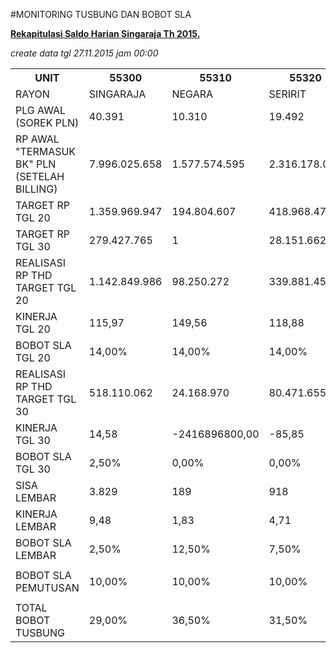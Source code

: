 #MONITORING TUSBUNG DAN BOBOT SLA

**[Rekapitulasi Saldo Harian Singaraja Th 2015.](https://github.com/suriawan/Area-Bali-Utara/blob/master/SaldoHarian-Singaraja-2015.md)**

_create data tgl 27.11.2015 jam 00:00_

<table><tbody><tr><th>UNIT</th><th>55300</th><th>55310</th><th>55320</th><th>55330</th><th>55340</th><th>5503</th></tr><tr><td>RAYON</td><td>SINGARAJA</td><td>NEGARA</td><td>SERIRIT</td><td>NEGARA</td><td>GILIMANUK</td><td>AREA BARA</td></tr><tr><td>PLG AWAL (SOREK PLN)</td><td> 40.391 </td><td> 10.310 </td><td> 19.492 </td><td> 26.775 </td><td> 12.595 </td><td> 109.413 </td></tr><tr><td>RP AWAL "TERMASUK BK" PLN (SETELAH BILLING)</td><td> 7.996.025.658 </td><td> 1.577.574.595 </td><td> 2.316.178.092 </td><td> 5.166.206.541 </td><td> 4.670.189.563 </td><td> 11.889.778.345 </td></tr><tr><td>TARGET RP TGL 20</td><td> 1.359.969.947 </td><td> 194.804.607 </td><td> 418.968.473 </td><td> 619.179.962 </td><td> 593.747.963 </td><td> 3.186.670.952 </td></tr><tr><td>TARGET RP TGL 30</td><td> 279.427.765 </td><td> 1 </td><td> 28.151.662 </td><td> 56.407.230 </td><td> 138.871.963 </td><td> 502.858.621 </td></tr><tr><td>REALISASI RP THD TARGET TGL 20</td><td> 1.142.849.986 </td><td> 98.250.272 </td><td> 339.881.458 </td><td> 472.096.521 </td><td> 629.629.372 </td><td> 2.682.707.609 </td></tr><tr><td>KINERJA TGL 20</td><td>115,97</td><td>149,56</td><td>118,88</td><td>123,75</td><td>93,96</td><td>115,81</td></tr><tr><td>BOBOT SLA TGL 20</td><td>14,00%</td><td>14,00%</td><td>14,00%</td><td>14,00%</td><td>12,50%</td><td>14,00%</td></tr><tr><td>REALISASI RP THD TARGET TGL 30</td><td> 518.110.062 </td><td> 24.168.970 </td><td> 80.471.655 </td><td> 118.515.034 </td><td> 349.290.262 </td><td> 1.090.555.983 </td></tr><tr><td>KINERJA TGL 30</td><td>14,58</td><td>-2416896800,00</td><td>-85,85</td><td>-10,11</td><td>-51,52</td><td>-16,87</td></tr><tr><td>BOBOT SLA TGL 30</td><td>2,50%</td><td>0,00%</td><td>0,00%</td><td>0,00%</td><td>0,00%</td><td>0,00%</td></tr><tr><td>SISA LEMBAR</td><td> 3.829 </td><td> 189 </td><td> 918 </td><td> 1.054 </td><td> 1.048 </td><td> 7.038 </td></tr><tr><td>KINERJA LEMBAR</td><td>9,48</td><td>1,83</td><td>4,71</td><td>3,94</td><td>8,32</td><td>6,43</td></tr><tr><td>BOBOT SLA LEMBAR</td><td>2,50%</td><td>12,50%</td><td>7,50%</td><td>10,00%</td><td>2,50%</td><td>2,50%</td></tr><tr><td> </td><td> </td><td> </td><td> </td><td> </td><td> </td><td> </td></tr><tr><td>BOBOT SLA PEMUTUSAN</td><td>10,00%</td><td>10,00%</td><td>10,00%</td><td>10,00%</td><td>10,00%</td><td>10,00%</td></tr><tr><td> </td><td> </td><td> </td><td> </td><td> </td><td> </td><td> </td></tr><tr><td>TOTAL BOBOT TUSBUNG</td><td>29,00%</td><td>36,50%</td><td>31,50%</td><td>34,00%</td><td>25,00%</td><td>26,50%</td></tr></tbody></table>

